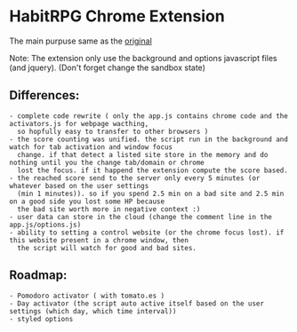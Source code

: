 HabitRPG Chrome Extension
=========================

The main purpuse same as the [original](https://github.com/lefnire/habitrpg-chrome)

Note:
The extension only use the background and options javascript files (and jquery).
(Don't forget change the sandbox state)

Differences:
------------
    - complete code rewrite ( only the app.js contains chrome code and the activators.js for webpage wacthing, 
      so hopfully easy to transfer to other browsers )
    - the score counting was unified. the script run in the background and watch for tab activation and window focus 
      change. if that detect a listed site store in the memory and do nothing until you the change tab/domain or chrome 
      lost the focus. if it happend the extension compute the score based.
    - the reached score send to the server only every 5 minutes (or whatever based on the user settings 
      (min 1 minutes)). so if you spend 2.5 min on a bad site and 2.5 min on a good side you lost some HP because 
      the bad site worth more in negative context :)
    - user data can store in the cloud (change the comment line in the app.js/options.js)
    - ability to setting a control website (or the chrome focus lost). if this website present in a chrome window, then
      the script will watch for good and bad sites.

Roadmap:
--------
    - Pomodoro activator ( with tomato.es )
    - Day activator (the script auto active itself based on the user settings (which day, which time interval))
    - styled options
